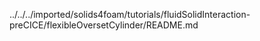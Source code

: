 ../../../imported/solids4foam/tutorials/fluidSolidInteraction-preCICE/flexibleOversetCylinder/README.md
